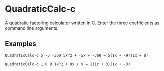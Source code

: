 # QuadraticCalc-c
A quadratic factoring calculator written in C. Enter the three coefficients as command line arguments.

## Examples
`QuadraticCalc-c 5 -5 -360
5x^2 + -5x + -360 = 5(1x + -9)(1x + 8)`

`QuadraticCalc-c 1 0 9
1x^2 + 0x + 9 = 1(1x + 3)(1x + -3)`
